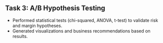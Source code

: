 ## Task 3: A/B Hypothesis Testing 
- Performed statistical tests (chi-squared, ANOVA, t-test) to validate risk and margin hypotheses. 
- Generated visualizations and business recommendations based on results. 
